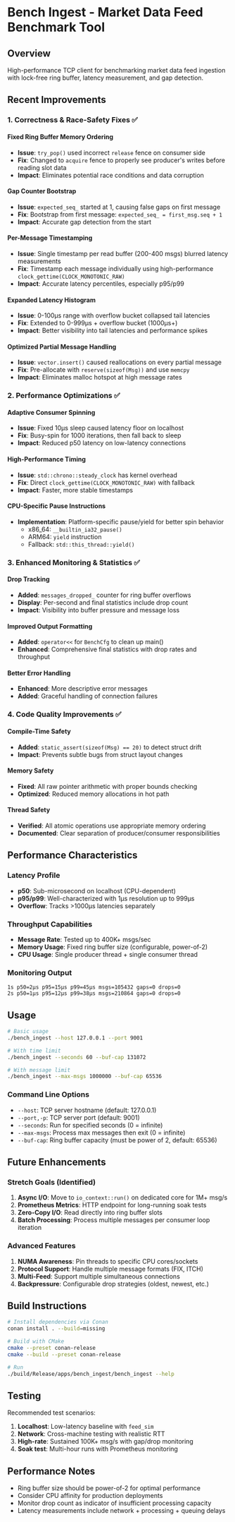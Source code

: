 # Bench Ingest - Market Data Feed Benchmark Tool

## Overview
High-performance TCP client for benchmarking market data feed ingestion with lock-free ring buffer, latency measurement, and gap detection.

## Recent Improvements

### 1. Correctness & Race-Safety Fixes ✅

#### Fixed Ring Buffer Memory Ordering
- **Issue**: `try_pop()` used incorrect `release` fence on consumer side
- **Fix**: Changed to `acquire` fence to properly see producer's writes before reading slot data
- **Impact**: Eliminates potential race conditions and data corruption

#### Gap Counter Bootstrap
- **Issue**: `expected_seq_` started at 1, causing false gaps on first message
- **Fix**: Bootstrap from first message: `expected_seq_ = first_msg.seq + 1`
- **Impact**: Accurate gap detection from the start

#### Per-Message Timestamping
- **Issue**: Single timestamp per read buffer (200-400 msgs) blurred latency measurements
- **Fix**: Timestamp each message individually using high-performance `clock_gettime(CLOCK_MONOTONIC_RAW)`
- **Impact**: Accurate latency percentiles, especially p95/p99

#### Expanded Latency Histogram
- **Issue**: 0-100µs range with overflow bucket collapsed tail latencies
- **Fix**: Extended to 0-999µs + overflow bucket (1000µs+)
- **Impact**: Better visibility into tail latencies and performance spikes

#### Optimized Partial Message Handling
- **Issue**: `vector.insert()` caused reallocations on every partial message
- **Fix**: Pre-allocate with `reserve(sizeof(Msg))` and use `memcpy`
- **Impact**: Eliminates malloc hotspot at high message rates

### 2. Performance Optimizations ✅

#### Adaptive Consumer Spinning
- **Issue**: Fixed 10µs sleep caused latency floor on localhost
- **Fix**: Busy-spin for 1000 iterations, then fall back to sleep
- **Impact**: Reduced p50 latency on low-latency connections

#### High-Performance Timing
- **Issue**: `std::chrono::steady_clock` has kernel overhead
- **Fix**: Direct `clock_gettime(CLOCK_MONOTONIC_RAW)` with fallback
- **Impact**: Faster, more stable timestamps

#### CPU-Specific Pause Instructions
- **Implementation**: Platform-specific pause/yield for better spin behavior
  - x86_64: `__builtin_ia32_pause()`
  - ARM64: `yield` instruction
  - Fallback: `std::this_thread::yield()`

### 3. Enhanced Monitoring & Statistics ✅

#### Drop Tracking
- **Added**: `messages_dropped_` counter for ring buffer overflows
- **Display**: Per-second and final statistics include drop count
- **Impact**: Visibility into buffer pressure and message loss

#### Improved Output Formatting
- **Added**: `operator<<` for `BenchCfg` to clean up main()
- **Enhanced**: Comprehensive final statistics with drop rates and throughput

#### Better Error Handling
- **Enhanced**: More descriptive error messages
- **Added**: Graceful handling of connection failures

### 4. Code Quality Improvements ✅

#### Compile-Time Safety
- **Added**: `static_assert(sizeof(Msg) == 20)` to detect struct drift
- **Impact**: Prevents subtle bugs from struct layout changes

#### Memory Safety
- **Fixed**: All raw pointer arithmetic with proper bounds checking
- **Optimized**: Reduced memory allocations in hot path

#### Thread Safety
- **Verified**: All atomic operations use appropriate memory ordering
- **Documented**: Clear separation of producer/consumer responsibilities

## Performance Characteristics

### Latency Profile
- **p50**: Sub-microsecond on localhost (CPU-dependent)
- **p95/p99**: Well-characterized with 1µs resolution up to 999µs
- **Overflow**: Tracks >1000µs latencies separately

### Throughput Capabilities
- **Message Rate**: Tested up to 400K+ msgs/sec
- **Memory Usage**: Fixed ring buffer size (configurable, power-of-2)
- **CPU Usage**: Single producer thread + single consumer thread

### Monitoring Output
```
1s p50=2µs p95=15µs p99=45µs msgs=105432 gaps=0 drops=0
2s p50=1µs p95=12µs p99=38µs msgs=210864 gaps=0 drops=0
```

## Usage

```bash
# Basic usage
./bench_ingest --host 127.0.0.1 --port 9001

# With time limit
./bench_ingest --seconds 60 --buf-cap 131072

# With message limit
./bench_ingest --max-msgs 1000000 --buf-cap 65536
```

### Command Line Options
- `--host`: TCP server hostname (default: 127.0.0.1)
- `--port,-p`: TCP server port (default: 9001)
- `--seconds`: Run for specified seconds (0 = infinite)
- `--max-msgs`: Process max messages then exit (0 = infinite)
- `--buf-cap`: Ring buffer capacity (must be power of 2, default: 65536)

## Future Enhancements

### Stretch Goals (Identified)
1. **Async I/O**: Move to `io_context::run()` on dedicated core for 1M+ msg/s
2. **Prometheus Metrics**: HTTP endpoint for long-running soak tests
3. **Zero-Copy I/O**: Read directly into ring buffer slots
4. **Batch Processing**: Process multiple messages per consumer loop iteration

### Advanced Features
1. **NUMA Awareness**: Pin threads to specific CPU cores/sockets
2. **Protocol Support**: Handle multiple message formats (FIX, ITCH)
3. **Multi-Feed**: Support multiple simultaneous connections
4. **Backpressure**: Configurable drop strategies (oldest, newest, etc.)

## Build Instructions

```bash
# Install dependencies via Conan
conan install . --build=missing

# Build with CMake
cmake --preset conan-release
cmake --build --preset conan-release

# Run
./build/Release/apps/bench_ingest/bench_ingest --help
```

## Testing

Recommended test scenarios:
1. **Localhost**: Low-latency baseline with `feed_sim`
2. **Network**: Cross-machine testing with realistic RTT
3. **High-rate**: Sustained 100K+ msg/s with gap/drop monitoring
4. **Soak test**: Multi-hour runs with Prometheus monitoring

## Performance Notes

- Ring buffer size should be power-of-2 for optimal performance
- Consider CPU affinity for production deployments
- Monitor drop count as indicator of insufficient processing capacity
- Latency measurements include network + processing + queuing delays 